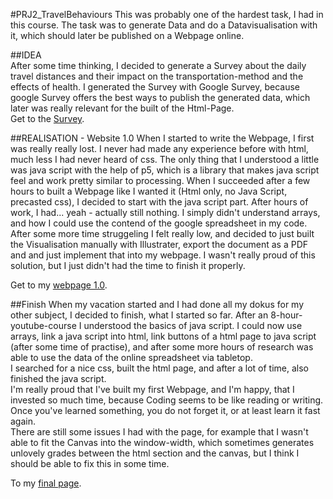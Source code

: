#PRJ2_TravelBehaviours
This was probably one of the hardest task, I had in this course. The task was to generate Data and do a Datavisualisation with it, which should later be published on a Webpage online.

##IDEA  
After some time thinking, I decided to generate a Survey about the daily travel distances and their impact on the transportation-method and the effects of health. I generated the Survey with Google Survey, because google Survey offers the best ways to publish the generated data, which later was really relevant for the built of the Html-Page.   
Get to the [Survey](https://docs.google.com/forms/d/1c1C4VeYMhYuB85N2pcHSz9LSODnzceXqUcMo2GKArtI/viewform?c=0&w=1).

##REALISATION - Website 1.0
When I started to write the Webpage, I first was really really lost. I never had made any experience before with html, much less I had never heard of css. The only thing that I understood a little was java script with the help of p5, which is a library that makes java script feel and work pretty similar to processing.
When I succeeded after a few hours to built a Webpage like I wanted it (Html only, no Java Script, precasted css), I decided to start with the java script part. After hours of work, I had... yeah - actually still nothing. I simply didn't understand arrays, and how I could use the contend of the google spreadsheet in my code. After some more time struggeling I felt really low, and decided to just built the Visualisation manually with Illustrater, export the document as a PDF and and just implement that into my webpage.  I wasn't really proud of this solution, but I just didn't had the time to finish it properly.  

Get to my [webpage 1.0](http://www.julianlucas.de/_/).

##Finish
When my vacation started and I had done all my dokus for my other subject, I decided to finish, what I started so far. After an 8-hour-youtube-course I understood the basics of java script. I could now use arrays, link a java script into html, link buttons of a html page to java script (after some time of practise), and after some more hours of research was able to use the data of the online spreadsheet via tabletop.  
I searched for a nice css, built the html page, and after a lot of time, also finished the java script.  
I'm really proud that I've built my first Webpage, and I'm happy, that I invested so much time, because Coding seems to be like reading or writing. Once you've learned something, you do not forget it, or at least learn it fast again.  
There are still some issues I had with the page, for example that I wasn't able to fit the Canvas into the window-width, which sometimes generates unlovely grades between the html section and the canvas, but I think I should be able to fix this in some time.


To my [final page](http://julianlucas.de/TravelBehaviours/).